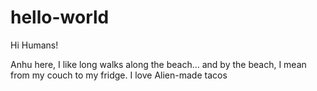 # hello-world

Hi Humans!

Anhu here, I like long walks along the beach… and by the beach, I mean from my couch to my fridge.
I love Alien-made tacos

